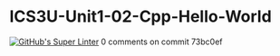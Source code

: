 # ICS3U-Unit1-02-Cpp-Hello-World

[![GitHub's Super Linter](https://github.com/haokai-li/ICS3U-Unit1-02-Cpp-Hello-World/workflows/GitHub's%20Super%20Linter/badge.svg)](https://github.com/haokai-li/ICS3U-Unit1-02-Cpp-Hello-World/actions)
0 comments on commit 73bc0ef
